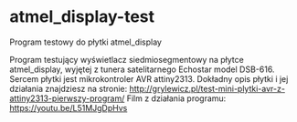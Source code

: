 # atmel_display-test
Program testowy do płytki atmel_display

Program testujący wyświetlacz siedmiosegmentowy na płytce atmel_display, wyjętej z tunera satelitarnego Echostar model DSB-616. Sercem płytki jest mikrokontroler AVR attiny2313.
Dokładny opis płytki i jej działania znajdziesz na stronie: http://grylewicz.pl/test-mini-plytki-avr-z-attiny2313-pierwszy-program/
Film z działania programu: https://youtu.be/L51MJgDpHvs
